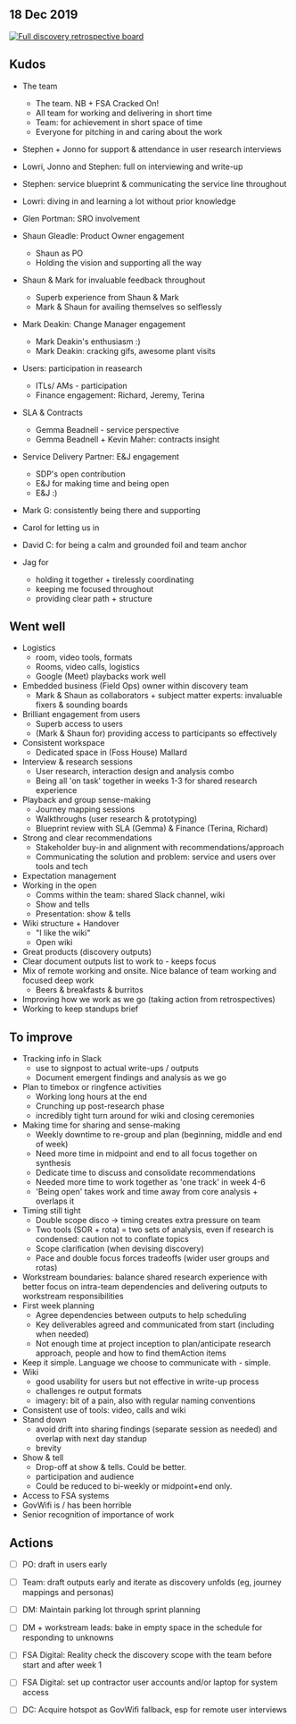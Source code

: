 ## 18 Dec 2019

[![Full discovery retrospective board](uploads/retro/retro-disco.png)](uploads/retro/retro-disco.png)

## Kudos

* The team
  * The team. NB + FSA Cracked On!
  * All team for working and delivering in short time
  * Team: for achievement in short space of time
  * Everyone for pitching in and caring about the work

* Stephen + Jonno for support & attendance in user research interviews

* Lowri, Jonno and Stephen: full on interviewing and write-up

* Stephen: service blueprint & communicating the service line throughout

* Lowri: diving in and learning a lot without prior knowledge

* Glen Portman: SRO involvement

* Shaun Gleadle: Product Owner engagement
  * Shaun as PO
  * Holding the vision and supporting all the way

* Shaun & Mark for invaluable feedback throughout
  * Superb experience from Shaun & Mark
  * Mark & Shaun for availing themselves so selflessly

* Mark Deakin: Change Manager engagement
  * Mark Deakin's enthusiasm :)
  * Mark Deakin: cracking gifs, awesome plant visits

* Users: participation in reasearch
  * ITLs/ AMs - participation
  * Finance engagement: Richard, Jeremy, Terina
* SLA & Contracts
  * Gemma Beadnell - service perspective
  * Gemma Beadnell + Kevin Maher: contracts insight
* Service Delivery Partner:  E&J engagement
  * SDP's open contribution
  * E&J for making time and being open
  * E&J :)

* Mark G: consistently being there and supporting
* Carol for letting us in
* David C: for being a calm and grounded foil and team anchor
* Jag for
  * holding it together + tirelessly coordinating
  * keeping me focused throughout
  * providing clear path + structure

## Went well

- Logistics
  - room, video tools, formats
  - Rooms, video calls, logistics
  - Google (Meet) playbacks work well
- Embedded business (Field Ops) owner within discovery team
  - Mark & Shaun as collaborators + subject matter experts: invaluable fixers & sounding boards
- Brilliant engagement from users
  - Superb access to users 
  - (Mark & Shaun for) providing access to participants so effectively
- Consistent workspace 
  - Dedicated space in (Foss House) Mallard
- Interview & research sessions
  - User research, interaction design and analysis combo
  - Being all 'on task' together in weeks 1-3 for shared research experience
- Playback and group sense-making
  - Journey mapping sessions
  - Walkthroughs (user research & prototyping)
  - Blueprint review with SLA (Gemma) & Finance (Terina, Richard)
- Strong and clear recommendations
  - Stakeholder buy-in and alignment with recommendations/approach
  - Communicating the solution and problem: service and users over tools and tech
- Expectation management
- Working in the open
  - Comms within the team: shared Slack channel, wiki
  - Show and tells
  - Presentation: show & tells
- Wiki structure + Handover
  - "I like the wiki"
  - Open wiki
- Great products (discovery outputs)
- Clear document outputs list to work to - keeps focus
- Mix of remote working and onsite. Nice balance of team working and focused deep work
  - Beers & breakfasts & burritos
- Improving how we work as we go (taking action from retrospectives)
- Working to keep standups brief

## To improve

- Tracking info in Slack
  - use to signpost to actual write-ups / outputs
  - Document emergent findings and analysis as we go
- Plan to timebox or ringfence activities
  - Working long hours at the end
  - Crunching up post-research phase
  - incredibly tight turn around for wiki and closing ceremonies
- Making time for sharing and sense-making 
  - Weekly downtime to re-group and plan (beginning, middle and end of week)
  - Need more time in midpoint and end to all focus together on synthesis
  - Dedicate time to discuss and consolidate recommendations
  - Needed more time to work together as 'one track' in week 4-6
  - 'Being open' takes work and time away from core analysis + overlaps it
- Timing still tight
  - Double scope disco -> timing creates extra pressure on team
  - Two tools (SOR + rota) = two sets of analysis, even if research is condensed: caution not to conflate topics
  - Scope clarification (when devising discovery)
  - Pace and double focus forces tradeoffs (wider user groups and rotas)
- Workstream boundaries: balance shared research experience with better focus on intra-team dependencies and delivering outputs to workstream responsibilities
- First week planning
  - Agree dependencies between outputs to help scheduling
  - Key deliverables agreed and communicated from start (including when needed)
  - Not enough time at project inception to plan/anticipate research approach, people and how to find themAction items
- Keep it simple. Language we choose to communicate with - simple.
- Wiki
  - good usability for users but not effective in write-up process
  - challenges re output formats
  - imagery: bit of a pain, also with regular naming conventions
- Consistent use of tools: video, calls and wiki
- Stand down
  - avoid drift into sharing findings (separate session as needed) and overlap with next day standup
  - brevity
- Show & tell 
  - Drop-off at show & tells. Could be better.
  - participation and audience
  - Could be reduced to bi-weekly or midpoint+end only.
- Access to FSA systems
- GovWifi is / has been horrible
- Senior recognition of importance of work

## Actions

- [ ] PO: draft in users early
- [ ] Team: draft outputs early and iterate as discovery unfolds (eg, journey mappings and personas)
- [ ] DM: Maintain parking lot through sprint planning
- [ ] DM + workstream leads: bake in empty space in the schedule for responding to unknowns
- [ ] FSA Digital: Reality check the discovery scope with the team before start and after week 1
- [ ] FSA Digital: set up contractor user accounts and/or laptop for system access
- [ ] DC: Acquire hotspot as GovWifi fallback, esp for remote user interviews

